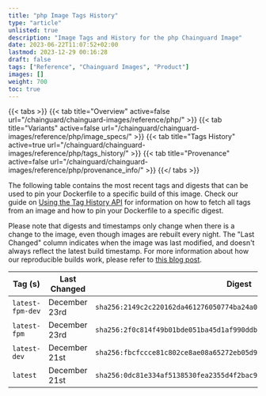 ```yaml
---
title: "php Image Tags History"
type: "article"
unlisted: true
description: "Image Tags and History for the php Chainguard Image"
date: 2023-06-22T11:07:52+02:00
lastmod: 2023-12-29 00:16:28
draft: false
tags: ["Reference", "Chainguard Images", "Product"]
images: []
weight: 700
toc: true
---
```


{{< tabs >}}
{{< tab title="Overview" active=false url="/chainguard/chainguard-images/reference/php/" >}}
{{< tab title="Variants" active=false url="/chainguard/chainguard-images/reference/php/image_specs/" >}}
{{< tab title="Tags History" active=true url="/chainguard/chainguard-images/reference/php/tags_history/" >}}
{{< tab title="Provenance" active=false url="/chainguard/chainguard-images/reference/php/provenance_info/" >}}
{{</ tabs >}}

The following table contains the most recent tags and digests that can be used to pin your Dockerfile to a specific build of this image. Check our guide on [Using the Tag History API](/chainguard/chainguard-images/using-the-tag-history-api/) for information on how to fetch all tags from an image and how to pin your Dockerfile to a specific digest.

Please note that digests and timestamps only change when there is a change to the image, even though images are rebuilt every night. The "Last Changed" column indicates when the image was last modified, and doesn't always reflect the latest build timestamp. For more information about how our reproducible builds work, please refer to [this blog post](https://www.chainguard.dev/unchained/reproducing-chainguards-reproducible-image-builds).

| Tag (s)           | Last Changed  | Digest                                                                    |
|-------------------|---------------|---------------------------------------------------------------------------|
|  `latest-fpm-dev` | December 23rd | `sha256:2149c2c220162da461276050774ba24a055124e85010d8a90e5620a1b12331f6` |
|  `latest-fpm`     | December 23rd | `sha256:2f0c814f49b01bde051ba45d1af990ddb3553befbb48b1c5a43b31fafd5eaabe` |
|  `latest-dev`     | December 21st | `sha256:fbcfccce81c802ce8ae08a65272eb05d91cc919656052bbab6ccb919b4ba9131` |
|  `latest`         | December 21st | `sha256:0dc81e334af5138530fea2355d4f2bac937654fcb5245689c7d277341c42f64d` |

